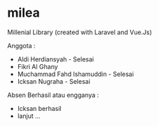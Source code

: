 # milea
Millenial Library (created with Laravel and Vue.Js)

Anggota : 
  - Aldi Herdiansyah - Selesai
  - Fikri Al Ghany
  - Muchammad Fahd Ishamuddin - Selesai
  - Icksan Nugraha - Selesai
  
Absen Berhasil atau engganya : 
- Icksan berhasil 
- lanjut ...